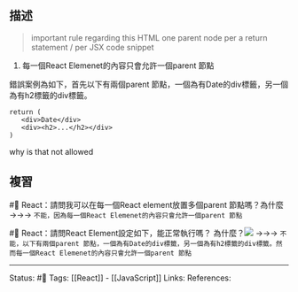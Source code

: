 ## 描述

> important rule regarding this HTML
> one parent node per a return statement / per JSX code snippet



1. 每一個React Elemenet的內容只會允許一個parent 節點

  

錯誤案例為如下，首先以下有兩個parent 節點，一個為有Date的div標籤，另一個為有h2標籤的div標籤。
```
return (  
   <div>Date</div>  
   <div><h2>...</h2></div>  
)
```

  

why is that not allowed

## 複習
#🧠 React：請問我可以在每一個React element放置多個parent 節點嗎？為什麼 ->->-> `不能，因為每一個React Elemenet的內容只會允許一個parent 節點`
<!--SR:!2022-12-04,74,250-->

#🧠 React：請問React Element設定如下，能正常執行嗎？ 為什麼？![](https://res.cloudinary.com/dqfxgtyoi/image/upload/v1660149890/blog/react/react-element/wrong-react-element_ih5rsf.png) ->->-> `不能，以下有兩個parent 節點，一個為有Date的div標籤，另一個為有h2標籤的div標籤。然而每一個React Elemenet的內容只會允許一個parent 節點`
<!--SR:!2023-05-19,176,250-->


---
Status: #🌱 
Tags:
[[React]] - [[JavaScript]]
Links:
References: